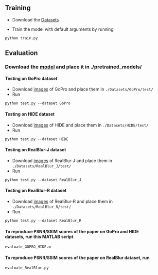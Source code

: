 ## Training
- Download the [Datasets](Datasets/README.md)

- Train the model with default arguments by running

```
python train.py
```

## Evaluation

### Download the [model](https://drive.google.com/file/d/1QwQUVbk6YVOJViCsOKYNykCsdJSVGRtb/view?usp=sharing) and place it in ./pretrained_models/

#### Testing on GoPro dataset
- Download [images](https://drive.google.com/drive/folders/1a2qKfXWpNuTGOm2-Jex8kfNSzYJLbqkf?usp=sharing) of GoPro and place them in `./Datasets/GoPro/test/`
- Run
```
python test.py --dataset GoPro
```

#### Testing on HIDE dataset
- Download [images](https://drive.google.com/drive/folders/1nRsTXj4iTUkTvBhTcGg8cySK8nd3vlhK?usp=sharing) of HIDE and place them in `./Datasets/HIDE/test/`
- Run
```
python test.py --dataset HIDE
```


#### Testing on RealBlur-J dataset
- Download [images](https://drive.google.com/drive/folders/1KYtzeKCiDRX9DSvC-upHrCqvC4sPAiJ1?usp=sharing) of RealBlur-J and place them in `./Datasets/RealBlur_J/test/`
- Run
```
python test.py --dataset RealBlur_J
```



#### Testing on RealBlur-R dataset
- Download [images](https://drive.google.com/drive/folders/1EwDoajf5nStPIAcU4s9rdc8SPzfm3tW1?usp=sharing) of RealBlur-R and place them in `./Datasets/RealBlur_R/test/`
- Run
```
python test.py --dataset RealBlur_R
```

#### To reproduce PSNR/SSIM scores of the paper on GoPro and HIDE datasets, run this MATLAB script
```
evaluate_GOPRO_HIDE.m 
```

#### To reproduce PSNR/SSIM scores of the paper on RealBlur dataset, run
```
evaluate_RealBlur.py 
```
